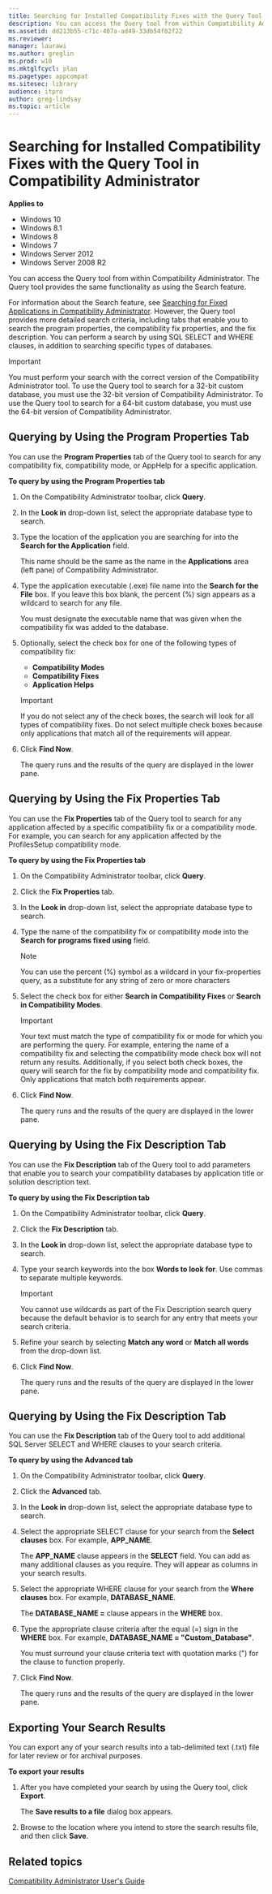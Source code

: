 ```yaml
---
title: Searching for Installed Compatibility Fixes with the Query Tool in Compatibility Administrator (Windows 10)
description: You can access the Query tool from within Compatibility Administrator. The Query tool provides the same functionality as using the Search feature.
ms.assetid: dd213b55-c71c-407a-ad49-33db54f82f22
ms.reviewer: 
manager: laurawi
ms.author: greglin
ms.prod: w10
ms.mktglfcycl: plan
ms.pagetype: appcompat
ms.sitesec: library
audience: itpro
author: greg-lindsay
ms.topic: article
---
```


# Searching for Installed Compatibility Fixes with the Query Tool in Compatibility Administrator


**Applies to**

-   Windows 10
-   Windows 8.1
-   Windows 8
-   Windows 7
-   Windows Server 2012
-   Windows Server 2008 R2

You can access the Query tool from within Compatibility Administrator. The Query tool provides the same functionality as using the Search feature.

For information about the Search feature, see [Searching for Fixed Applications in Compatibility Administrator](searching-for-fixed-applications-in-compatibility-administrator.md). However, the Query tool provides more detailed search criteria, including tabs that enable you to search the program properties, the compatibility fix properties, and the fix description. You can perform a search by using SQL SELECT and WHERE clauses, in addition to searching specific types of databases.

> [!IMPORTANT]
> You must perform your search with the correct version of the Compatibility Administrator tool. To use the Query tool to search for a 32-bit custom database, you must use the 32-bit version of Compatibility Administrator. To use the Query tool to search for a 64-bit custom database, you must use the 64-bit version of Compatibility Administrator.

## Querying by Using the Program Properties Tab

You can use the **Program Properties** tab of the Query tool to search for any compatibility fix, compatibility mode, or AppHelp for a specific application.

**To query by using the Program Properties tab**

1. On the Compatibility Administrator toolbar, click **Query**.
2. In the **Look in** drop-down list, select the appropriate database type to search.
3. Type the location of the application you are searching for into the **Search for the Application** field.

    This name should be the same as the name in the **Applications** area (left pane) of Compatibility Administrator.

4. Type the application executable (.exe) file name into the **Search for the File** box. If you leave this box blank, the percent (%) sign appears as a wildcard to search for any file.

    You must designate the executable name that was given when the compatibility fix was added to the database.

5. Optionally, select the check box for one of the following types of compatibility fix:

    - **Compatibility Modes**
    - **Compatibility Fixes**
    - **Application Helps**

    > [!IMPORTANT]
    > If you do not select any of the check boxes, the search will look for all types of compatibility fixes. Do not select multiple check boxes because only applications that match all of the requirements will appear.

6. Click **Find Now**.

    The query runs and the results of the query are displayed in the lower pane.

## Querying by Using the Fix Properties Tab


You can use the **Fix Properties** tab of the Query tool to search for any application affected by a specific compatibility fix or a compatibility mode. For example, you can search for any application affected by the ProfilesSetup compatibility mode.

**To query by using the Fix Properties tab**

1. On the Compatibility Administrator toolbar, click **Query**.
2. Click the **Fix Properties** tab.
3. In the **Look in** drop-down list, select the appropriate database type to search.
4. Type the name of the compatibility fix or compatibility mode into the **Search for programs fixed using** field.

    >[!NOTE]
    >You can use the percent (%) symbol as a wildcard in your fix-properties query, as a substitute for any string of zero or more characters

5. Select the check box for either **Search in Compatibility Fixes** or **Search in Compatibility Modes**.

    >[!IMPORTANT]
    >Your text must match the type of compatibility fix or mode for which you are performing the query. For example, entering the name of a compatibility fix and selecting the compatibility mode check box will not return any results. Additionally, if you select both check boxes, the query will search for the fix by compatibility mode and compatibility fix. Only applications that match both requirements appear.

6. Click **Find Now**.

    The query runs and the results of the query are displayed in the lower pane.

## Querying by Using the Fix Description Tab

You can use the **Fix Description** tab of the Query tool to add parameters that enable you to search your compatibility databases by application title or solution description text.

**To query by using the Fix Description tab**

1. On the Compatibility Administrator toolbar, click **Query**.
2. Click the **Fix Description** tab.
3. In the **Look in** drop-down list, select the appropriate database type to search.
4. Type your search keywords into the box **Words to look for**. Use commas to separate multiple keywords.

    >[!IMPORTANT]
    >You cannot use wildcards as part of the Fix Description search query because the default behavior is to search for any entry that meets your search criteria.

5. Refine your search by selecting **Match any word** or **Match all words** from the drop-down list.
6. Click **Find Now**.

    The query runs and the results of the query are displayed in the lower pane.

## Querying by Using the Fix Description Tab


You can use the **Fix Description** tab of the Query tool to add additional SQL Server SELECT and WHERE clauses to your search criteria.

**To query by using the Advanced tab**

1. On the Compatibility Administrator toolbar, click **Query**.
2. Click the **Advanced** tab.
3. In the **Look in** drop-down list, select the appropriate database type to search.
4. Select the appropriate SELECT clause for your search from the **Select clauses** box. For example, **APP\_NAME**.

    The **APP\_NAME** clause appears in the **SELECT** field. You can add as many additional clauses as you require. They will appear as columns in your search results.

5. Select the appropriate WHERE clause for your search from the **Where clauses** box. For example, **DATABASE\_NAME**.

    The **DATABASE\_NAME =** clause appears in the **WHERE** box.

6. Type the appropriate clause criteria after the equal (=) sign in the **WHERE** box. For example, **DATABASE\_NAME = "Custom\_Database"**.

    You must surround your clause criteria text with quotation marks (") for the clause to function properly.

7. Click **Find Now**.

    The query runs and the results of the query are displayed in the lower pane.

## Exporting Your Search Results


You can export any of your search results into a tab-delimited text (.txt) file for later review or for archival purposes.

**To export your results**

1. After you have completed your search by using the Query tool, click **Export**.

    The **Save results to a file** dialog box appears.

2. Browse to the location where you intend to store the search results file, and then click **Save**.

## Related topics

[Compatibility Administrator User's Guide](compatibility-administrator-users-guide.md)